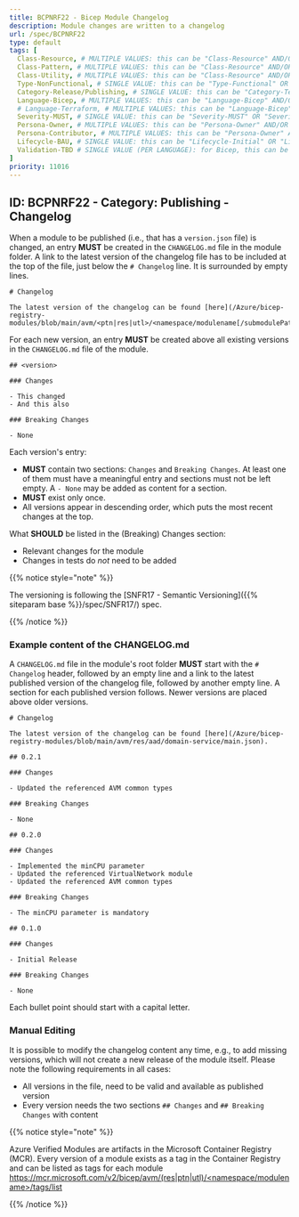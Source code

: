 ```yaml
---
title: BCPNRF22 - Bicep Module Changelog
description: Module changes are written to a changelog
url: /spec/BCPNRF22
type: default
tags: [
  Class-Resource, # MULTIPLE VALUES: this can be "Class-Resource" AND/OR "Class-Pattern" AND/OR "Class-Utility"
  Class-Pattern, # MULTIPLE VALUES: this can be "Class-Resource" AND/OR "Class-Pattern" AND/OR "Class-Utility"
  Class-Utility, # MULTIPLE VALUES: this can be "Class-Resource" AND/OR "Class-Pattern" AND/OR "Class-Utility"
  Type-NonFunctional, # SINGLE VALUE: this can be "Type-Functional" OR "Type-NonFunctional"
  Category-Release/Publishing, # SINGLE VALUE: this can be "Category-Testing" OR "Category-Telemetry" OR "Category-Contribution/Support" OR "Category-Documentation" OR "Category-CodeStyle" OR "Category-Naming/Composition" OR "Category-Inputs/Outputs" OR "Category-Release/Publishing"
  Language-Bicep, # MULTIPLE VALUES: this can be "Language-Bicep" AND/OR "Language-Terraform"
  # Language-Terraform, # MULTIPLE VALUES: this can be "Language-Bicep" AND/OR "Language-Terraform"
  Severity-MUST, # SINGLE VALUE: this can be "Severity-MUST" OR "Severity-SHOULD" OR "Severity-MAY"
  Persona-Owner, # MULTIPLE VALUES: this can be "Persona-Owner" AND/OR "Persona-Contributor"
  Persona-Contributor, # MULTIPLE VALUES: this can be "Persona-Owner" AND/OR "Persona-Contributor"
  Lifecycle-BAU, # SINGLE VALUE: this can be "Lifecycle-Initial" OR "Lifecycle-BAU" OR "Lifecycle-EOL"
  Validation-TBD # SINGLE VALUE (PER LANGUAGE): for Bicep, this can be "Validation-BCP/Manual" OR "Validation-BCP/CI/Informational" OR "Validation-BCP/CI/Enforced" and for Terraform, this can be "Validation-TF/Manual" OR "Validation-TF/CI/Informational" OR "Validation-TF/CI/Enforced"
]
priority: 11016
---
```


## ID: BCPNRF22 - Category: Publishing - Changelog

When a module to be published (i.e., that has a `version.json` file) is changed, an entry **MUST** be created in the `CHANGELOG.md` file in the module folder. A link to the latest version of the changelog file has to be included at the top of the file, just below the `# Changelog` line. It is surrounded by empty lines.



```text
# Changelog

The latest version of the changelog can be found [here](/Azure/bicep-registry-modules/blob/main/avm/<ptn|res|utl>/<namespace/modulename[/submodulePath]>/main.json).

```

For each new version, an entry **MUST** be created above all existing versions in the `CHANGELOG.md` file of the module.

```text
## <version>

### Changes

- This changed
- And this also

### Breaking Changes

- None
```

Each version's entry:

- **MUST** contain two sections: `Changes` and `Breaking Changes`. At least one of them must have a meaningful entry and sections must not be left empty. A `- None` may be added as content for a section.
- **MUST** exist only once.
- All versions appear in descending order, which puts the most recent changes at the top.

What **SHOULD** be listed in the (Breaking) Changes section:

- Relevant changes for the module
- Changes in tests do *not* need to be added

{{% notice style="note" %}}

The versioning is following the [SNFR17 - Semantic Versioning]({{% siteparam base %}}/spec/SNFR17/) spec.

{{% /notice %}}

### Example content of the CHANGELOG.md

A `CHANGELOG.md` file in the module's root folder **MUST** start with the `# Changelog` header, followed by an empty line and a link to the latest published version of the changelog file, followed by another empty line. A section for each published version follows. Newer versions are placed above older versions.

```text
# Changelog

The latest version of the changelog can be found [here](/Azure/bicep-registry-modules/blob/main/avm/res/aad/domain-service/main.json).

## 0.2.1

### Changes

- Updated the referenced AVM common types

### Breaking Changes

- None

## 0.2.0

### Changes

- Implemented the minCPU parameter
- Updated the referenced VirtualNetwork module
- Updated the referenced AVM common types

### Breaking Changes

- The minCPU parameter is mandatory

## 0.1.0

### Changes

- Initial Release

### Breaking Changes

- None

```

Each bullet point should start with a capital letter.

### Manual Editing

It is possible to modify the changelog content any time, e.g., to add missing versions, which will not create a new release of the module itself. Please note the following requirements in all cases:

- All versions in the file, need to be valid and available as published version
- Every version needs the two sections `## Changes` and `## Breaking Changes` with content

{{% notice style="note" %}}

Azure Verified Modules are artifacts in the Microsoft Container Registry (MCR). Every version of a module exists as a tag in the Container Registry and can be listed as tags for each module [https://mcr.microsoft.com/v2/bicep/avm/(res|ptn|utl)/<namespace/modulename>/tags/list](https://mcr.microsoft.com/v2/bicep/avm/$moduleType/$moduleFolderName/tags/list)

{{% /notice %}}
